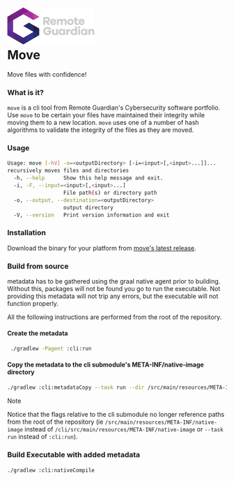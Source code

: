 <h1><img alt="RG-Logo.svg" src="cli/src/asciidoc/remoteGuardianLogo_darkmode.svg" width="200"/>
<br>
Move</h1>

Move files with confidence!

### What is it?
`move` is a cli tool from Remote Guardian's Cybersecurity software portfolio. Use `move` to be certain your files have maintained their integrity while moving them to a new location. `move` uses one of a number of hash algorithms to validate the integrity of the files as they are moved.

### Usage

```bash
Usage: move [-hV] -o=<outputDirectory> [-i=<input>[,<input>...]]...
recursively moves files and directories
  -h, --help      Show this help message and exit.
  -i, -F, --input=<input>[,<input>...]
                  File path(s) or directory path
  -o, --output, --destination=<outputDirectory>
                  output directory
  -V, --version   Print version information and exit
```

### Installation

Download the binary for your platform from [move's latest release](https://github.com/RemoteGuardian/move/releases).


### Build from source

metadata has to be gathered using the graal native agent prior to building. Without this, packages will not be found 
you go to run the executable. Not providing this metadata will not trip any errors, but the executable will not function
properly. 

All the following instructions are performed from the root of the repository.

#### Create the metadata

```bash
 ./gradlew -Pagent :cli:run
 ```

#### Copy the metadata to the cli submodule's META-INF/native-image directory
```bash
./gradlew :cli:metadataCopy --task run --dir /src/main/resources/META-INF/native-image
```
> [!NOTE] 
> Notice that the flags relative to the cli submodule no longer reference paths from the root of the repository
> (ie `/src/main/resources/META-INF/native-image` instead of `/cli/src/main/resources/META-INF/native-image` or `--task run` instead of `:cli:run`).
> 
### Build Executable with added metadata

```bash
./gradlew :cli:nativeCompile
```